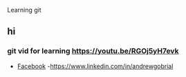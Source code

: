 Learning git
## hi
### git vid for learning https://youtu.be/RGOj5yH7evk
* [Facebook](https://www.facebook.com/andrew.sherif.900)
-https://www.linkedin.com/in/andrewgobrial
